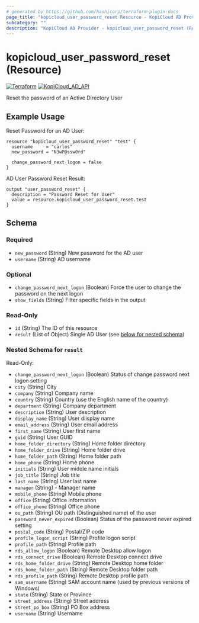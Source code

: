 ```yaml
---
# generated by https://github.com/hashicorp/terraform-plugin-docs
page_title: "kopicloud_user_password_reset Resource - KopiCloud AD Provider"
subcategory: ""
description: "KopiCloud AD Provider - kopicloud_user_password_reset (Resource)"
---
```


# kopicloud_user_password_reset (Resource)
[![Terraform](https://img.shields.io/badge/terraform-v1.3+-blue.svg)](https://www.terraform.io/downloads.html) 
[![KopiCloud_AD_API](https://img.shields.io/badge/kopiCloud_ad-v1.0+-blueviolet.svg)](https://www.kopicloud-ad-api.com)

Reset the password of an Active Directory User

## Example Usage

Reset Password for an AD User:
```
resource "kopicloud_user_password_reset" "test" {
  username     = "carlos"
  new_password = "N3wP@ssw0rd"

  change_password_next_logon = false
}
```

AD User Password Reset Result:
```
output "user_password_reset" {
  description = "Password Reset for User"
  value = resource.kopicloud_user_password_reset.test
}
```

<!-- schema generated by tfplugindocs -->
## Schema

### Required

- `new_password` (String) New password for the AD user
- `username` (String) AD username

### Optional

- `change_password_next_logon` (Boolean) Force the user to change the password on the next logon
- `show_fields` (String) Filter specific fields in the output

### Read-Only

- `id` (String) The ID of this resource
- `result` (List of Object) Single AD User (see [below for nested schema](#nestedatt--result))

<a id="nestedatt--result"></a>
### Nested Schema for `result`

Read-Only:

- `change_password_next_logon` (Boolean) Status of change password next logon setting
- `city` (String) City
- `company` (String) Company name
- `country` (String) Country (use the English name of the country)
- `department` (String) Company department
- `description` (String) User description
- `display_name` (String) User diisplay name
- `email_address` (String) User email address
- `first_name` (String) User first name
- `guid` (String) User GUID
- `home_folder_directory` (String) Home folder directory
- `home_folder_drive` (String) Home folder drive
- `home_folder_path` (String) Home folder path
- `home_phone` (String) Home phone
- `initials` (String) User middle name initials
- `job_title` (String) Job title
- `last_name` (String) User last name
- `manager` (String) - Manager name
- `mobile_phone` (String) Mobile phone
- `office` (String) Office information
- `office_phone` (String) Office phone
- `ou_path` (String) OU path (Distinguished name) of the user
- `password_never_expired` (Boolean) Status of the password never expired setting
- `postal_code` (String) Postal/ZIP code
- `profile_logon_script` (String) Profile logon script
- `profile_path` (String) Profile path
- `rds_allow_logon` (Boolean) Remote Desktop allow logon
- `rds_connect_drive` (Boolean) Remote Desktop connect drive
- `rds_home_folder_drive` (String) Remote Desktop home folder
- `rds_home_folder_path` (String) Remote Desktop folder path
- `rds_profile_path` (String) Remote Desktop profile path
- `sam_username` (String) SAM account name (used by previous versions of Windows)
- `state` (String) State or Province
- `street_address` (String) Street address
- `street_po_box` (String) PO Box address
- `username` (String) Username
